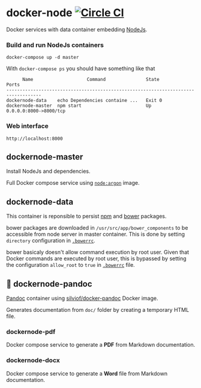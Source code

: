 # docker-node [![Circle CI](https://circleci.com/gh/Spoon4/docker-node.svg?style=shield&circle-token:235510c83bfbf4f7f9631a83fb6dc2a54e60972e)](https://circleci.com/gh/Spoon4/docker-node)

Docker services with data container embedding [NodeJs][nodejs].

### Build and run NodeJs containers

    docker-compose up -d master

With `docker-compose ps` you should have something like that

```
      Name                    Command               State            Ports          
-----------------------------------------------------------------------------------
dockernode-data    echo Dependencies containe ...   Exit 0                          
dockernode-master  npm start                        Up       0.0.0.0:8000->8000/tcp
```

### Web interface

    http://localhost:8000

## dockernode-master

Install NodeJs and dependencies.

Full Docker compose service using [`node:argon`][node-argon] image.

## dockernode-data

This container is reponsible to persist [npm][npm] and [bower][bower] packages.

bower packages are downloaded in `/usr/src/app/bower_components` to be accessible from node server in master container.
This is done by setting `directory` configuration in [`.bowerrc`][bowerrc].

bower basicaly doesn't allow command execution by root user. Given that Docker commands are executed by root user, this is bypassed by setting the configuration `allow_root` to `true` in [`.bowerrc`][bowerrc] file.

## :construction: dockernode-pandoc

[Pandoc][pandoc] container using [silviof/docker-pandoc][docker-pandoc] Docker image.

Generates documentation from `doc/` folder by creating a temporary HTML file.

### dockernode-pdf

Docker compose service to generate a **PDF** from Markdown documentation.

### dockernode-docx

Docker compose service to generate a **Word** file from Markdown documentation.

[nodejs]:        https://nodejs.org
[npm]:           http://www.npmjs.com
[bower]:         http://bower.io/
[pandoc]:        http://pandoc.org/
[docker-pandoc]: https://hub.docker.com/r/silviof/docker-pandoc/
[node-argon]:    https://hub.docker.com/_/node/
[bowerrc]:       .bowerrc
